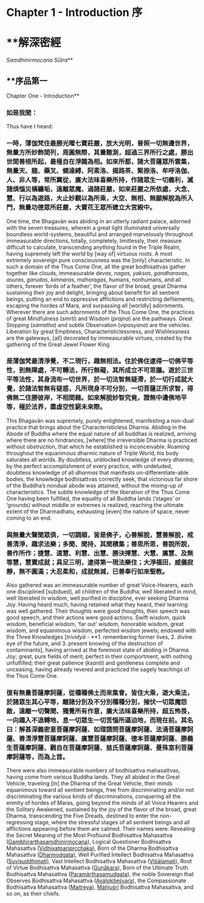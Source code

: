 # Chapter 1 - Introduction  序

# **解深密經
*Saṃdhinirmocana Sūtra***

## **序品第一
Chapter One - Introduction**

### 如是我聞：

Thus have I heard: 

### 一時，薄伽梵住最勝光曜七寶莊嚴，放大光明，普照一切無邊世界，無量方所妙飾間列，周圓無際，其量難測，超過三界所行之處，勝出世間善根所起，最極自在淨識為相。如來所都，諸大菩薩眾所雲集，無量天、龍、藥叉、健達縛、阿素洛、揭路茶、緊捺洛、牟呼洛伽、人、非人等，常所翼從，廣大法味喜樂所持，作諸眾生一切義利，滅諸煩惱災橫纏垢，遠離眾魔、過諸莊嚴，如來莊嚴之所依處，大念、慧、行以為遊路，大止妙觀以為所乘，大空、無相、無願解脫為所入門，無量功德眾所莊嚴，大寶花王眾所建立大宮殿中。

One time, the Bhagavān was abiding in an utterly radiant palace, adorned with the seven treasures, wherein a great light illuminated universally boundless world-systems, beautiful and arranged marvelously throughout immeasurable directions, totally, completely, limitlessly, their measure difficult to calculate, transcending anything found in the Triple Realm, having supremely left the world by [way of] virtuous roots. A most extremely sovereign pure consciousness was the [only] characteristic. In such a domain of the Thus Come One, all the great bodhisattvas gather together like clouds, immeasurable *devas*, *nagas*, *yaksas*, *gandharavas*, *asuras*, *garudas*, *kimnaras*, *mahoragas*, humans, nonhumans, and all others, forever ‘birds of a feather’, the flavor of the broad, great Dharma sustaining their joy and delight, bringing about benefit for all sentient beings, putting an end to oppressive afflictions and restricting defilements, escaping the hordes of Mara, and surpassing all [worldly] adornments. Wherever there are such adornments of the Thus Come One, the practices of great Mindfulness (*smrti*) and Wisdom (*prajna*) are the pathways. Great Stopping (*samatha*) and subtle Observation (*vipasyana*) are the vehicles. Liberation by great Emptiness, Characteristiclessness, and Wishlessness are the gateways, [all] decorated by immeasurable virtues, created by the gathering of the Great Jewel Flower King.       

### 是薄伽梵最清淨覺，不二現行，趣無相法。住於佛住逮得一切佛平等性，到無障處，不可轉法，所行無礙，其所成立不可思議。遊於三世平等法性，其身流布一切世界，於一切法智無疑滯，於一切行成就大覺，於諸法智無有疑惑，凡所現身不可分別，一切菩薩正所求智，得佛無二住勝彼岸，不相間雜。如來解脫妙智究竟，證無中邊佛地平等，極於法界，盡虛空性窮未來際。

This Bhagavān was supremely, purely enlightened, manifesting a non-dual practice that brings about the Characteristicless Dharma. Abiding in the Abode of Buddha where the equal nature of all buddhas is realized, arriving where there are no hindrances, [where] the irreversible Dharma is practiced without obstruction, that which he established is inconceivable. Roaming throughout the equanimous dharmic nature of Triple World, his body saturates all worlds. By doubtless, unblocked knowledge of every *dharma*, by the perfect accomplishment of every practice, with undeluded, doubtless knowledge of all *dharmas* that manifests un-differentiate-able bodies, the knowledge bodhisattvas correctly seek, that victorious far shore of the Buddha’s nondual abode was attained, without the mixing-up of characteristics. The subtle knowledge of the liberation of the Thus Come One having been fulfilled, the equality of all Buddha lands (’stages’ or ‘grounds) without middle or extremes is realized, reaching the ultimate extent of the Dharmadhatu, exhausting [even] the nature of space, never coming to an end.             

### 與無量大聲聞眾俱，一切調順，皆是佛子，心善解脫，慧善解脫，戒善清淨，趣求法樂；多聞、聞持，其聞積集；善思所思，善說所說，善作所作；捷慧、速慧、利慧、出慧、勝決擇慧、大慧、廣慧、及無等慧，慧寶成就；具足三明，逮得第一現法樂住；大淨福田，威儀寂靜，無不圓滿；大忍柔和，成就無減，已善奉行如來聖教。

Also gathered was an immeasurable number of great Voice-Hearers, each one disciplined [subdued], all children of the Buddha, well liberated in mind, well liberated in wisdom, well purified in discipline, ever seeking Dharma Joy. Having heard much, having retained what they heard, their learning was well gathered. Their thoughts were good thoughts, their speech was good speech, and their actions were good actions. Swift wisdom, quick wisdom, beneficial wisdom, ‘far out’ wisdom, honorable wisdom, great wisdom, and equanimous wisdom, perfected wisdom jewels; endowed with the Three Knowledges [*trividyā* - **1. remembering former lives, 2. divine eye of the future, and 3. present knowing of the destruction of contaminants], having arrived at the foremost state of abiding in Dharma Joy; great, pure fields of merit; perfect in their comportment, with nothing unfulfilled; their great patience (*ksanti*) and gentleness complete and unceasing, having already revered and practiced the sagely teachings of the Thus Come One.       

### 復有無量菩薩摩訶薩，從種種佛土而來集會。皆住大乘，遊大乘法，於諸眾生其心平等，離諸分別及不分別種種分別，摧伏一切眾魔怨敵，遠離一切聲聞、獨覺所有作意，廣大法味喜樂所持，超五怖畏，一向趣入不退轉地，息一切眾生一切苦惱所逼迫地，而現在前。其名曰：解甚深義密意菩薩摩訶薩、如理請問菩薩摩訶薩、法涌菩薩摩訶薩、善清淨慧菩薩摩訶薩、廣慧菩薩摩訶薩、德本菩薩摩訶薩、勝義生菩薩摩訶薩、觀自在菩薩摩訶薩、慈氏菩薩摩訶薩、曼殊室利菩薩摩訶薩等，而為上首。

There were also immeasurable numbers of bodhisattva mahasattvas, having come from various Buddha lands. They all abided in the Great Vehicle, traveling [in] the Dharma of the Great Vehicle, their minds equanimous toward all sentient beings, free from discriminating and/or not discriminating the various kinds of discriminations, conquering all the enmity of hordes of Maras, going beyond the minds of all Voice Hearers and the Solitary Awakened, sustained by the joy of the flavor of the broad, great Dharma, transcending the Five Dreads, destined to enter the non-regressing stage, where the stressful stages of all sentient beings and all afflictions appearing before them are calmed. Their names were: Revealing the Secret Meaning of the Most Profound Bodhisattva Mahasattva ([Gambhirarthasamdhinirmocana](https://www.notion.so/Gambhir-rthasamdhinirmocana-Revealing-the-Secret-Meaning-of-the-Most-Profound-Bodhisattva-fac6bc2b1f0247e294309a4afe527462?pvs=21)), Logical Questioner Bodhisattva Mahasattva ([Vidhivatpariprcchaka](https://www.notion.so/Vidhivatpariprcchaka-Logical-Questioner-Bodhisattva-bd9e3fa0758c4025979bda1b28185b13?pvs=21)), Born of the Dharma Bodhisattva Mahasattva ([Dharmodgata](https://www.notion.so/Dharmodgata-Born-of-Dharma-Bodhisattva-8ffa7cb572034201b30079c7a0ab72de?pvs=21)), Well Purified Intellect Bodhisattva Mahasattva ([Suvisuddhimati](https://www.notion.so/Suvi-uddhimati-Well-Purified-Intellect-Bodhisattva-ad59e2217cbc4004b2e2ecb5a46263b1?pvs=21)), Vast Intellect Bodhisattva Mahasattva ([Viśālamati](https://www.notion.so/Vi-lamati-Vast-Intellect-Bodhisattva-b312fc6253db465da86c3478fa8be87f?pvs=21)), Root of Virtue Bodhisattva Mahasattva ([Guņākara](https://www.notion.so/Gu-kara-Root-of-Virtue-Bodhisattva-ec9f37715b7c4707b108f460fbf2cf6d?pvs=21)), Born of the Ultimate Truth Bodhisattva Mahasattva ([Paramārthasamudgata](https://www.notion.so/Param-rthasamudgata-Born-of-Ultimate-Truth-Bodhisattva-164be85ef879473c9b6c5fd9f5b866a6?pvs=21)), the noble Sovereign that Observes Bodhisattva Mahasattva ([Avalokiteśvara](https://www.notion.so/Avalokite-vara-Bodhisattva-e8c7bbb950b347ab91cbe3f64afa6a47?pvs=21)), the Compassionate Bodhisattva Mahasattva ([Maitreya](https://www.notion.so/Maitreya-Bodhisattva-e8bf1e36772146229b4de1abda3b611f?pvs=21)), [Mañjuśrī](https://www.notion.so/Ma-ju-r-Bodhisattva-8751e5f6b3dd42fb9fe598776ac6c84e?pvs=21) Bodhisattva Mahasattva, and so on, as their chiefs.